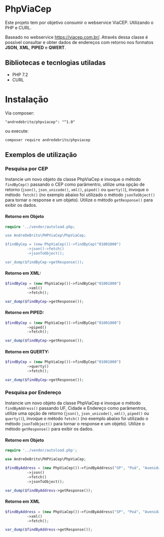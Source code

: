 # PhpViaCep
Este projeto tem por objetivo consumir o webservice ViaCEP. Utilizando o PHP e CURL.

Baseado no webservice https://viacep.com.br/. Através dessa classe é possível consultar e obter dados de endereços com retorno nos formatos **JSON**, **XML**, **PIPED** e **QWERT**.

## Bibliotecas e tecnlogias utiladas
- PHP 7.2
- CURL

# Instalação
Via composer:

`"andredebrito/phpviacep": "^1.0"`

ou execute:

`composer require andredebrito/phpviacep`


## Exemplos de utilização
### Pesquisa por CEP
Instancie um novo objeto da classe PhpViaCep e invoque o método `findByCep()` passando o CEP como parâmentro, utilize uma opção de retorno (`json()`, `json_unicode()`, `xml()`, `piped()` ou `querty()`), invoque o método` fetch()` (no exemplo abaixo foi utilizado o método `jsonToObject()` para tornar o response e um objeto). Utilize o método `getResponse()` para exibir os dados.

#### Retorno em Objeto
```php
require '../vendor/autoload.php;

use AndreDeBrito\PHPViaCep\PhpViaCep;

$findByCep = (new PhpViaCep())->findByCep("01001000")
	      ->json()->fetch()
	      ->jsonToObject();

var_dump($findByCep->getResponse());
```

#### Retorno em XML:
```php
$findByCep = (new PhpViaCep())->findByCep("01001000")
	      ->xml()
	      ->fetch();

var_dump($findByCep->getResponse());
```

#### Retorno em PIPED:
```php
$findByCep = (new PhpViaCep())->findByCep("01001000")
	      ->piped()
	      ->fetch();

var_dump($findByCep->getResponse());
```

#### Retorno em QUERTY:
```php
$findByCep = (new PhpViaCep())->findByCep("01001000")
	      ->querty()
	      ->fetch();

var_dump($findByCep->getResponse());
```

### Pesquisa por Endereço
Instancie um novo objeto da classe PhpViaCep e invoque o método `findByAddress()` passando UF, Cidade e Endereço como parâmentros, utilize uma opção de retorno (`json()`, `json_unicode()`, `xml()`, `piped()` ou `querty()`), invoque o método `fetch()` (no exemplo abaixo foi utilizado o método `jsonToObject()` para tornar o response e um objeto). Utilize o método `getResponse()` para exibir os dados.

#### Retorno em Objeto
```php
require '../vendor/autoload.php';

use AndreDeBrito\PHPViaCep\PhpViaCep;

$findByAddress = (new PhpViaCep())->findByAddress("SP", "Poá", "Avenida Brasil")
		  ->json()
		  ->fetch()
		  ->jsonToObject();

var_dump($findByAddress->getResponse());
```

#### Retorno em XML
```php
$findByAddress = (new PhpViaCep())->findByAddress("SP", "Poá", "Avenida Brasil")
		  ->xml()
		  ->fetch();

var_dump($findByAddress->getResponse());
```
